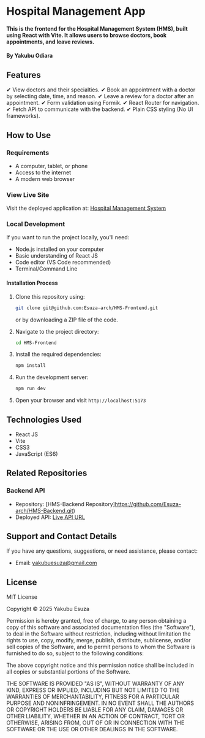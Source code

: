 # Hospital Management App

#### This is the frontend for the Hospital Management System (HMS), built using React with Vite. It allows users to browse doctors, book appointments, and leave reviews.

#### By **Yakubu Odiara**

## Features

✔ View doctors and their specialties.
✔ Book an appointment with a doctor by selecting date, time, and reason.
✔ Leave a review for a doctor after an appointment.
✔ Form validation using Formik.
✔ React Router for navigation.
✔ Fetch API to communicate with the backend.
✔ Plain CSS styling (No UI frameworks).
## How to Use

### Requirements

- A computer, tablet, or phone
- Access to the internet
- A modern web browser

### View Live Site

Visit the deployed application at: [Hospital Management System](https://hms-frontend-delta.vercel.app/)

### Local Development

If you want to run the project locally, you'll need:

- Node.js installed on your computer
- Basic understanding of React JS
- Code editor (VS Code recommended)
- Terminal/Command Line

#### Installation Process

1. Clone this repository using:

   ```bash
   git clone git@github.com:Esuza-arch/HMS-Frontend.git
   ```

   or by downloading a ZIP file of the code.

2. Navigate to the project directory:

   ```bash
   cd HMS-Frontend
   ```

3. Install the required dependencies:

   ```bash
   npm install
   ```

4. Run the development server:

   ```bash
   npm run dev
   ```

5. Open your browser and visit `http://localhost:5173`

## Technologies Used

- React JS
- Vite
- CSS3
- JavaScript (ES6)

## Related Repositories

### Backend API

- Repository: [HMS-Backend Repository]https://github.com/Esuza-arch/HMS-Backend.git)
- Deployed API: [Live API URL](https://hms-backend-2-lmbv.onrender.com/)

## Support and Contact Details

If you have any questions, suggestions, or need assistance, please contact:

- Email: <yakubuesuza@gmail.com>

## License

MIT License

Copyright &copy; 2025 Yakubu Esuza

Permission is hereby granted, free of charge, to any person obtaining a copy of this software and associated documentation files (the "Software"), to deal in the Software without restriction, including without limitation the rights to use, copy, modify, merge, publish, distribute, sublicense, and/or sell copies of the Software, and to permit persons to whom the Software is furnished to do so, subject to the following conditions:

The above copyright notice and this permission notice shall be included in all copies or substantial portions of the Software.

THE SOFTWARE IS PROVIDED "AS IS", WITHOUT WARRANTY OF ANY KIND, EXPRESS OR IMPLIED, INCLUDING BUT NOT LIMITED TO THE WARRANTIES OF MERCHANTABILITY, FITNESS FOR A PARTICULAR PURPOSE AND NONINFRINGEMENT. IN NO EVENT SHALL THE AUTHORS OR COPYRIGHT HOLDERS BE LIABLE FOR ANY CLAIM, DAMAGES OR OTHER LIABILITY, WHETHER IN AN ACTION OF CONTRACT, TORT OR OTHERWISE, ARISING FROM, OUT OF OR IN CONNECTION WITH THE SOFTWARE OR THE USE OR OTHER DEALINGS IN THE SOFTWARE.
